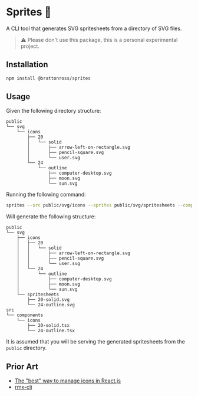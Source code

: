 # Sprites 🧚

A CLI tool that generates SVG spritesheets from a directory of SVG files.

> ⚠️ Please don't use this package, this is a personal experimental project.

## Installation

```sh
npm install @brattonross/sprites
```

## Usage

Given the following directory structure:

```
public
└── svg
    └── icons
        ├── 20
        │   └── solid
        │       ├── arrow-left-on-rectangle.svg
        │       ├── pencil-square.svg
        │       └── user.svg
        └── 24
            └── outline
                ├── computer-desktop.svg
                ├── moon.svg
                └── sun.svg
```

Running the following command:

```sh
sprites --src public/svg/icons --sprites public/svg/spritesheets --components src/components/icons
```

Will generate the following structure:

```
public
└── svg
    ├── icons
    │   ├── 20
    │   │   └── solid
    │   │       ├── arrow-left-on-rectangle.svg
    │   │       ├── pencil-square.svg
    │   │       └── user.svg
    │   └── 24
    │       └── outline
    │           ├── computer-desktop.svg
    │           ├── moon.svg
    │           └── sun.svg
    └── spritesheets
        ├── 20-solid.svg
        └── 24-outline.svg
src
└── components
    └── icons
        ├── 20-solid.tsx
        └── 24-outline.tsx
```

It is assumed that you will be serving the generated spritesheets from the `public` directory.

## Prior Art

- [The "best" way to manage icons in React.js](https://benadam.me/thoughts/react-svg-sprites/)
- [rmx-cli](https://github.com/kiliman/rmx-cli#-svg-sprite--new)
